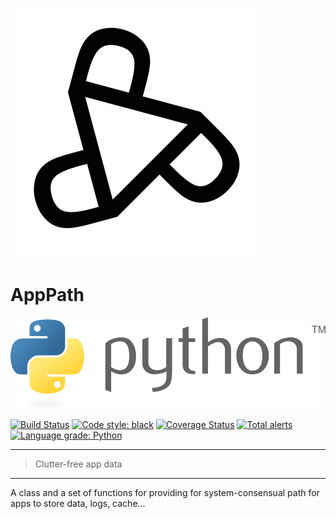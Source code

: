 ![apppath](.github/images/apppath.svg)

# AppPath

![python](.github/images/python.svg)

[![Build Status](https://travis-ci.com/aivclab/apppath.svg?branch=master)](https://travis-ci.com/aivclab/apppath) [![Code style: black](https://img.shields.io/badge/code%20style-black-000000.svg)](https://github.com/ambv/black) [![Coverage Status](https://coveralls.io/repos/github/aivclab/apppath/badge.svg?branch=master)](https://coveralls.io/github/aivclab/apppath?branch=master) [![Total alerts](https://img.shields.io/lgtm/alerts/g/cnheider/apppath.svg?logo=lgtm&logoWidth=18)](https://lgtm.com/projects/g/cnheider/apppath/alerts/) [![Language grade: Python](https://img.shields.io/lgtm/grade/python/g/cnheider/apppath.svg?logo=lgtm&logoWidth=18)](https://lgtm.com/projects/g/cnheider/apppath/context:python)
___
> Clutter-free app data
___

A class and a set of functions for providing for system-consensual path for apps to store data, logs, cache...

